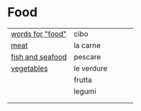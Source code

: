 # Food 

<table>
<tr>
<td width="50%"><a href="food-words.html">words for "food"</a></td>
<td>cibo</td>
</tr>
<tr>
<td width="50%"><a href="food-meat.html">meat</a></td>
<td>la carne</td>
</tr>
<tr>
<td width="50%"><a href="food-fish.html">fish and seafood</a></td>
<td>pescare</td>
</tr>
<tr>
<td width="50%"><a href="food-vegetables.html">vegetables</a></td>
<td>le verdure</td>
</tr>
<tr>
<td width="50%"><a href="food-fruit.html"></a></td>
<td>frutta</td>
</tr>
<tr>
<td width="50%"><a href="food-legumes.html"></a></td>
<td>legumi</td>
</tr>
<tr>
<td width="50%"><a href="food-.html"></a></td>
<td></td>
</tr>
<tr>
<td width="50%"><a href="food-.html"></a></td>
<td></td>
</tr>
</table>
